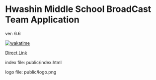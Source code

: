 # Hwashin Middle School BroadCast Team Application

ver: 6.6

[![wakatime](https://wakatime.com/badge/github/obtuse-triangle/hwashinMiddleSchoolBroadCastTeamApplication.svg)](https://wakatime.com/badge/github/obtuse-triangle/hwashinMiddleSchoolBroadCastTeamApplication)

[Direct Link](https://hbroadcast.obtuse.kr)

index file: public/index.html

logo file: public/logo.png
